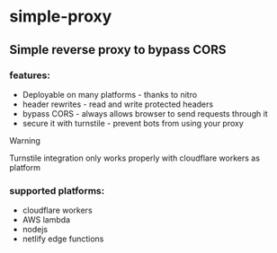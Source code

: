 # simple-proxy

Simple reverse proxy to bypass CORS
---

### features:
 - Deployable on many platforms - thanks to nitro
 - header rewrites - read and write protected headers
 - bypass CORS - always allows browser to send requests through it
 - secure it with turnstile - prevent bots from using your proxy

> [!WARNING]
> Turnstile integration only works properly with cloudflare workers as platform

### supported platforms:
 - cloudflare workers
 - AWS lambda
 - nodejs
 - netlify edge functions
